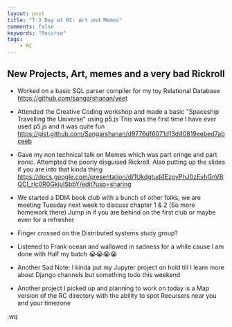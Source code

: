 ```yaml
---
layout: post
title: "T-3 Day at RC: Art and Memes"
comments: false
keywords: "Recurse"
tags:
    - RC
---
```


## New Projects, Art, memes and a very bad Rickroll

- Worked on a basic SQL parser compiler for my toy Relational Database <https://github.com/sangarshanan/yeet>

- Attended the Creative Coding workshop and made a basic "Spaceship Travelling the Universe" using p5.js This was the first time I have ever used p5.js and it was quite fun <https://gist.github.com/Sangarshanan/d9776df6071d13d40819eebed7abceeb>

- Gave my non technical talk on Memes which was part cringe and part ironic. Attempted the poorly disguised Rickroll. Also putting up the slides if you are into that kinda thing <https://docs.google.com/presentation/d/1Ukdgtud4EzpyPhJ0zEvhGnVBQCI_rlc0R0GkiuISbbY/edit?usp=sharing>

- We started a DDIA book club with a bunch of other folks, we are meeting Tuesday next week to discuss chapter 1 & 2 (So more homework there) Jump in if you are behind on the first club or maybe even for a refresher

- Finger crossed on the Distributed systems study group?

- Listened to Frank ocean and wallowed in sadness for a while cause I am done with Half my batch 😭😭😭😭

- Another Sad Note: I kinda put my Jupyter project on hold till I learn more about Django channels but something todo this weekend

- Another project I picked up and planning to work on today is a Map version of the RC directory with the ability to spot Recursers near you and your timezone

:wq
